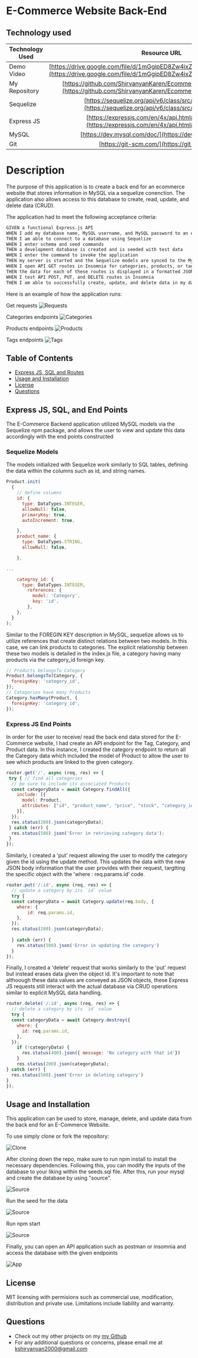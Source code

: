 # E-Commerce Website Back-End

## Technology used
| Technology Used         | Resource URL           | 
| ------------- |:-------------:| 
| Demo Video  | [https://drive.google.com/file/d/1mGgipED8Zw4ixZhuqUzNItZ3GwnsT22Y/view](https://drive.google.com/file/d/1mGgipED8Zw4ixZhuqUzNItZ3GwnsT22Y/view) |
| My Repository      | [https://github.com/ShirvanyanKaren/Ecommerce-Website-Back-End](https://github.com/ShirvanyanKaren/Ecommerce-Website-Back-End) |
| Sequelize | [https://sequelize.org/api/v6/class/src/model.js~model](https://sequelize.org/api/v6/class/src/model.js~model) |
| Express JS | [https://expressjs.com/en/4x/api.html#express.router](https://expressjs.com/en/4x/api.html#express.router) |
| MySQL  | [https://dev.mysql.com/doc/](https://dev.mysql.com/doc/) |
| Git | [https://git-scm.com/](https://git-scm.com/)     | 



# Description

The purpose of this application is to create a back end for an ecommerce website that stores information in MySQL via a sequelize conenction. The application also allows access to this database to create, read, update, and delete data (CRUD).


The application had to meet the following acceptance criteria:

```md
GIVEN a functional Express.js API
WHEN I add my database name, MySQL username, and MySQL password to an environment variable file
THEN I am able to connect to a database using Sequelize
WHEN I enter schema and seed commands
THEN a development database is created and is seeded with test data
WHEN I enter the command to invoke the application
THEN my server is started and the Sequelize models are synced to the MySQL database
WHEN I open API GET routes in Insomnia for categories, products, or tags
THEN the data for each of these routes is displayed in a formatted JSON
WHEN I test API POST, PUT, and DELETE routes in Insomnia
THEN I am able to successfully create, update, and delete data in my database
```

Here is an example of how the application runs:

Get requests
![Requests](./Assets/Save-Get.gif)

Categories endpoints
![Categories](./Assets/Categories.gif)

Products endpoints
![Products](./Assets/Product.gif)

Tags endpoints
![Tags](./Assets/Tags.gif)


## Table of Contents
* [Express JS, SQL and Routes](#express-js-and-end-points)
* [Usage and Installation](#usage-and-installation)
* [License](#license)
* [Questions](#questions) 


## Express JS, SQL, and End Points

The E-Commerce Backend application utilized MySQL models via the Sequelize npm package, and allows the user to view and update this data accordingly with the end points constructed 

### Sequelize Models

The models initialized with Sequelize work similarly to SQL tables, defining the data within the columns such as id, and string names. 

```js
Product.init(
  {
    // define columns
    id: {
      type: DataTypes.INTEGER,
      allowNull: false,
      primaryKey: true,
      autoIncrement: true,

    }, 
    product_name: {
      type: DataTypes.STRING,
      allowNull: false,

    },

...

    categroy_id: {
      type: DataTypes.INTEGER,
        references: {
          model: 'Category',
          key: 'id',
        },
    }, 
  }
);
```

Similar to the FOREGIN KEY description in MySQL, sequelize allows us to utilize references that create distinct relations between two models. In this case, we can link products to categories. The explicit relationship between these two models is detailed in the index.js file, a category having many products via the category_id foreign key.

```js
// Products belongsTo Category
Product.belongsTo(Category, {
  foreignKey: 'category_id',
});
// Categories have many Products
Category.hasMany(Product, {
  foreignKey: 'category_id',
});
```

### Express JS End Points

In order for the user to receive/ read the back end data stored for the E-Commerce website, I had create an API endpoint for the Tag, Category, and Product data. In this instance, I created the category endpoint to return all the Category data which included the model of Product to allow the user to see which products are linked to the given category.


```js
router.get('/', async (req, res) => {
 try { // find all categories
  // be sure to include its associated Products
  const categoryData = await Category.findAll({
    include: [{ 
      model: Product,
      attributes: ["id", "product_name", "price", "stock", "category_id"],
    }],
  });
  res.status(200).json(categoryData);
 } catch (err) {
  res.status(500).json('Error in retrieving category data');
 }
});
```

Similarly, I created a 'put' request allowing the user to modify the category given the id using the update method. This updates the data with the new JSON body information that the user provides with their request, targtting the specific object with the 'where : req.params.id' code. 

```js
router.put('/:id', async (req, res) => {
  // update a category by its `id` value
  try {
  const categoryData = await Category.update(req.body, {
    where: {
        id: req.params.id,
    },
  });
  res.status(200).json(categoryData);
 
  } catch (err) {
    res.status(500).json('Error in updating the category')
  }
});
```

Finally, I created a 'delete' request that works similarly to the 'put' request but instead erases data given the object id. It's important to note that althoough these data values are conveyed as JSON objects, these Express JS requests still interact with the actual database via CRUD operations similar to explicit MySQL data handling. 

```js
router.delete('/:id', async (req, res) => {
  // delete a category by its `id` value
  try {
  const categoryData = await Category.destroy({
    where: {
      id: req.params.id,
    },
  });
    if (!categoryData) {
      res.status(400).json({ message: 'No category with that id'})
    }
    res.status(200).json(categoryData);
} catch (err) {
  res.status(500).json('Error in deleting category')
}
});
```


## Usage and Installation

This application can be used to store, manage, delete, and update data from the back end for an E-Commerce Website. 

To use simply clone or fork the repository:

![Clone](./Assets/Cloning.png)

After cloning down the repo, make sure to run npm install to install the necessary dependencies. Following this, you can modify the inputs of the database to your liking within the seeds.sql file. After this, run your mysql and create the database by using "source". 

![Source](./Assets/schema.png)

Run the seed for the data

![Source](./Assets/Run-Seed.png)

Run npm start

![Source](./Assets/npm-start.png)

Finally, you can open an API application such as postman or insomnia and access the database with the given endpoints

![App](./Assets/Save-Get.gif)

## License 
     
MIT licensing with permisions such as commercial use, modification, distribution and private use. Limitations include liability and warranty.

## Questions 

* Check out my other projects on my [my Github](https://github.com/ShirvanyanKaren)
* For any additional questions or concerns, please email me at kshirvanyan2000@gmail.com